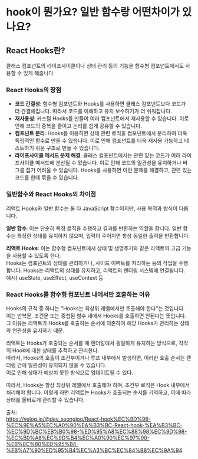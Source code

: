 # hook이 뭔가요? 일반 함수랑 어떤차이가 있나요?

## React Hooks란?
클래스 컴포넌트의 라이프사이클이나 상태 관리 등의 기능을 함수형 컴포넌트에서도 사용할 수 있게 해줍니다

### React Hooks의 장점
- **코드 간결성**: 함수형 컴포넌트와 Hooks를 사용하면 클래스 컴포넌트보다 코드가 더 간결해집니다. 따라서 코드를 이해하고 유지 보수하기가 더 쉬워집니다.
- **재사용성**: 커스텀 Hooks를 만들어 여러 컴포넌트에서 재사용할 수 있습니다. 이로 인해 코드의 중복을 줄이고 논리를 쉽게 공유할 수 있습니다.
- **컴포넌트 분리**: Hooks를 이용하면 상태 관련 로직을 컴포넌트에서 분리하여 더욱 독립적인 함수로 만들 수 있습니다. 이로 인해 컴포넌트를 더욱 재사용 가능하고 테스트하기 쉬운 구조로 만들 수 있습니다.
- **라이프사이클 메서드 문제 해결**: 클래스 컴포넌트에서는 관련 있는 코드가 여러 라이프사이클 메서드에 분산될 수 있습니다. 이로 인해 코드의 일관성을 유지하거나 버그를 잡기 어려울 수 있습니다. Hooks를 사용하면 이런 문제를 해결하고, 관련 있는 코드를 한데 묶을 수 있습니다.

### 일반함수와 React Hooks의 차이점
리액트 Hooks와 일반 함수는 둘 다 JavaScript 함수이지만, 사용 목적과 방식이 다릅니다.

**일반 함수**: 이는 단순히 특정 로직을 수행하고 결과를 반환하는 역할을 합니다. 일반 함수는 특정한 상태를 유지하지 않으며, 입력이 주어지면 항상 동일한 출력을 반환합니다.  

**리액트 Hooks**: 이는 함수형 컴포넌트에서 상태 및 생명주기와 같은 리액트의 고급 기능을 사용할 수 있도록 한다.   
Hooks는 컴포넌트의 상태를 관리하거나, 사이드 이펙트를 처리하는 등의 작업을 수행합니다. 
Hooks는 리액트의 상태를 유지하고, 리액트의 렌더링 시스템에 연결됩니다.   
예시) useState, useEffect, useContext 등 

### React Hooks를 함수형 컴포넌트 내에서만 호출하는 이유
Hooks의 규칙 중 하나는 "Hooks는 최상위 레벨에서만 호출해야 한다"는 것입니다.   
이는 반복문, 조건문 또는 중첩된 함수 내에서 Hooks를 호출하면 안된다는 뜻입니다.   
그 이유는 리액트가 Hooks를 호출하는 순서에 의존하여 해당 Hooks가 관리하는 상태와 연관성을 유지하기 때문.  

리액트는 Hooks가 호출되는 순서를 매 렌더링에서 동일하게 유지하는 방식으로, 각각의 Hook에 대한 상태를 추적하고 관리한다.  
따라서, Hooks의 호출이 조건부이거나 루프 내부에서 발생하면, 이러한 호출 순서는 렌더링 간에 일관성이 유지되지 않을 수 있습니다.  
이로 인해 상태가 예상치 못한 방식으로 업데이트될 수 있다.

따라서, Hooks는 항상 최상위 레벨에서 호출해야 하며, 조건부 로직은 Hook 내부에서 처리해야 합니다. 이렇게 하면 리액트는 Hooks가 호출되는 순서를 기억하고, 이에 따라 상태를 올바르게 관리할 수 있습니다.

출처:  
https://velog.io/@dev_seongjoo/React-hook%EC%9D%98-%EC%9E%A5%EC%A0%90%EA%B3%BC-React-hook-%EA%B3%BC-%EC%9D%BC%EB%B0%98-%ED%95%A8%EC%88%98%EC%9D%98-%EC%B0%A8%EC%9D%B4%EC%A0%90%EC%97%90-%EB%8C%80%ED%95%B4-%EB%A7%90%ED%95%B4%EC%A3%BC%EC%84%B8%EC%9A%94
